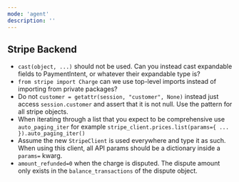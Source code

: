 ```yaml
---
mode: 'agent'
description: ''
---
```

## Stripe Backend

- `cast(object, ...)` should not be used. Can you instead cast expandable fields to PaymentIntent, or whatever their expandable type is?
- `from stripe import Charge` can we use top-level imports instead of importing from private packages?
- Do not `customer = getattr(session, "customer", None)` instead just access `session.customer` and assert that it is not null. Use the pattern for all stripe objects.
- When iterating through a list that you expect to be comprehensive use `auto_paging_iter` for example `stripe_client.prices.list(params={ ... }).auto_paging_iter()`
- Assume the new `StripeClient` is used everywhere and type it as such. When using this client, all API params should be a dictionary inside a `params=` kwarg.
- `amount_refunded=0` when the charge is disputed. The dispute amount only exists in the `balance_transactions` of the dispute object.
